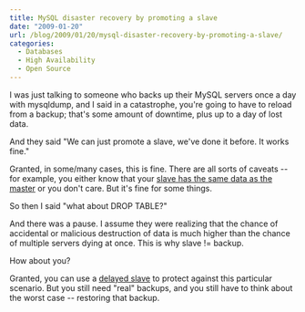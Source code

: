 ```yaml
---
title: MySQL disaster recovery by promoting a slave
date: "2009-01-20"
url: /blog/2009/01/20/mysql-disaster-recovery-by-promoting-a-slave/
categories:
  - Databases
  - High Availability
  - Open Source
---
```

I was just talking to someone who backs up their MySQL servers once a day with mysqldump, and I said in a catastrophe, you're going to have to reload from a backup; that's some amount of downtime, plus up to a day of lost data.

And they said "We can just promote a slave, we've done it before. It works fine."

Granted, in some/many cases, this is fine. There are all sorts of caveats -- for example, you either know that your [slave has the same data as the master][1] or you don't care. But it's fine for some things.

So then I said "what about DROP TABLE?"

And there was a pause. I assume they were realizing that the chance of accidental or malicious destruction of data is much higher than the chance of multiple servers dying at once. This is why slave != backup.

How about you?

Granted, you can use a [delayed slave][2] to protect against this particular scenario. But you still need "real" backups, and you still have to think about the worst case -- restoring that backup.

 [1]: http://www.maatkit.org/doc/mk-table-checksum.html
 [2]: http://www.maatkit.org/doc/mk-slave-delay.html
